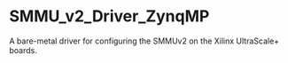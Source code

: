 # SMMU_v2_Driver_ZynqMP
A bare-metal driver for configuring the SMMUv2 on the Xilinx UltraScale+ boards.

